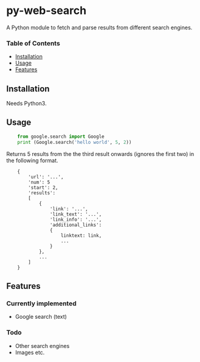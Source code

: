# py-web-search

A Python module to fetch and parse results from different search engines.

### Table of Contents

* [Installation](#installation)
* [Usage](#usage)
* [Features](#features)

## Installation

Needs Python3.

## Usage

```python
    from google.search import Google
    print (Google.search('hello world', 5, 2))
```
Returns 5 results from the the third result onwards (ignores the first two) in the following format.

```
    {
        'url': '...',
        'num': 5
        'start': 2,
        'results':
        [
            {
                'link': '...',
                'link_text': '...',
                'link_info': '...',
                'additional_links':
                {
                    linktext: link,
                    ...
                }
        	},
        	...
        ]
    }
```

## Features


### Currently implemented

* Google search (text)

### Todo

* Other search engines
* Images etc.